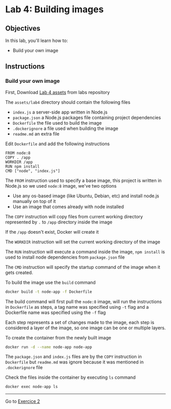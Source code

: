 # Lab 4: Building images

## Objectives

In this lab, you'll learn how to:

- Build your own image

## Instructions

### Build your own image

First, Download [Lab 4 assets](https://github.com/devops-safari/docker) from labs repository

The `assets/lab4` directory should contain the following files

- `index.js` a server-side app written in Node.js
- `package.json` a Node.js packages file containing project dependencies
- `Dockerfile` the file used to build the image
- `.dockerignore` a file used when building the image
- `readme.md` an extra file

Edit `Dockerfile` and add the following instructions

```
FROM node:8
COPY . /app
WORKDIR /app
RUN npm install
CMD ["node", "index.js"]
```

The `FROM` instruction used to specify a base image, this project is written in Node.js so we used `node:8` image, we've two options

- Use any os-based image (like Ubuntu, Debian, etc) and install node.js manually on top of it
- Use an image that comes already with node installed

The `COPY` instruction will copy files from current working directory represented by `.` to `/app` directory inside the image

If the `/app` doesn't exist, Docker will create it

The `WORKDIR` instruction will set the current working directory of the image

The `RUN` instruction will execute a command inside the image, `npm install` is used to install node dependencies from `package.json` file

The `CMD` instruction will specify the startup command of the image when it gets created.

To build the image use the `build` command

```sh
docker build -t node-app -f Dockerfile
```

The build command will first pull the `node:8` image, will run the instructions in `Dockerfile` as steps, a tag name was specified using `-t` flag and a Dockerfile name was specified using the `-f` flag

Each step represents a set of changes made to the image, each step is considered a layer of the image, so one image can be one or multiple layers.

To create the container from the newly built image

```sh
docker run -d --name node-app node-app
```

The `package.json` and `index.js` files are by the `COPY` instruction in `Dockerfile` but `readme.md` was ignore because it was mentioned in `.dockerignore` file

Check the files inside the container by executing `ls` command

```sh
docker exec node-app ls
```

---
Go to [Exercice 2](./exercice2.md)